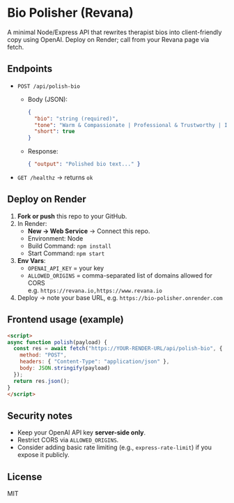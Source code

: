 # Bio Polisher (Revana)

A minimal Node/Express API that rewrites therapist bios into client-friendly copy using OpenAI.
Deploy on Render; call from your Revana page via fetch.

## Endpoints

- `POST /api/polish-bio`
  - Body (JSON):
    ```json
    {
      "bio": "string (required)",
      "tone": "Warm & Compassionate | Professional & Trustworthy | Inspirational & Empowering",
      "short": true
    }
    ```
  - Response:
    ```json
    { "output": "Polished bio text..." }
    ```

- `GET /healthz` -> returns `ok`

## Deploy on Render

1. **Fork or push** this repo to your GitHub.
2. In Render:
   - **New → Web Service** → Connect this repo.
   - Environment: Node
   - Build Command: `npm install`
   - Start Command: `npm start`
3. **Env Vars**:
   - `OPENAI_API_KEY` = your key
   - `ALLOWED_ORIGINS` = comma-separated list of domains allowed for CORS  
     e.g. `https://revana.io,https://www.revana.io`
4. Deploy → note your base URL, e.g. `https://bio-polisher.onrender.com`

## Frontend usage (example)

```html
<script>
async function polish(payload) {
  const res = await fetch("https://YOUR-RENDER-URL/api/polish-bio", {
    method: "POST",
    headers: { "Content-Type": "application/json" },
    body: JSON.stringify(payload)
  });
  return res.json();
}
</script>
```

## Security notes
- Keep your OpenAI API key **server-side only**.
- Restrict CORS via `ALLOWED_ORIGINS`.
- Consider adding basic rate limiting (e.g., `express-rate-limit`) if you expose it publicly.

## License
MIT
